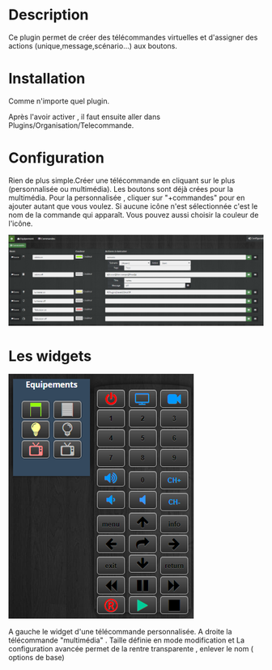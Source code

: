 Description 
===

Ce plugin permet de créer des télécommandes virtuelles et d'assigner des actions (unique,message,scénario...) aux boutons.

Installation
=============

Comme n'importe quel plugin.

Après l'avoir activer ,  il faut ensuite aller dans Plugins/Organisation/Telecommande.

Configuration
===

Rien de plus simple.Créer une télécommande en cliquant sur le plus (personnalisée ou multimédia). Les boutons sont déjà crées pour la multimédia. Pour la personnalisée , cliquer sur "+commandes" pour en ajouter autant que vous voulez. Si aucune icône n'est sélectionnée c'est le nom de la commande qui apparaît. Vous pouvez aussi choisir la couleur de l'icône.

![telcocmd](../images/telcocmd.png)


Les widgets
===

![clock0](../images/widget.png)

A gauche le widget d'une télécommande personnalisée.
A droite la télécommande "multimédia" . Taille définie en mode modification et La configuration avancée permet de la rentre transparente , enlever le nom ( options de base)





